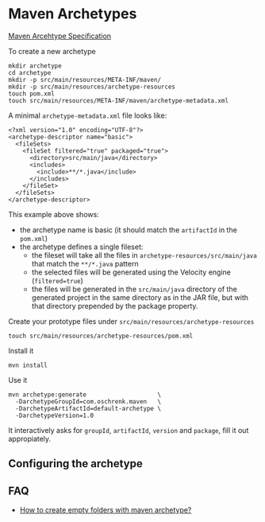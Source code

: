 # Maven Archetypes #

[Maven Arcehtype Specification](http://maven.apache.org/archetype/maven-archetype-plugin/specification/archetype-metadata.html)


To create a new archetype

	mkdir archetype
	cd archetype
	mkdir -p src/main/resources/META-INF/maven/
	mkdir -p src/main/resources/archetype-resources
	touch pom.xml
	touch src/main/resources/META-INF/maven/archetype-metadata.xml

A minimal `archetype-metadata.xml` file looks like:

	<?xml version="1.0" encoding="UTF-8"?>
	<archetype-descriptor name="basic">
	  <fileSets>
	    <fileSet filtered="true" packaged="true">
	      <directory>src/main/java</directory>
	      <includes>
	        <include>**/*.java</include>
	      </includes>
	    </fileSet>
	  </fileSets>
	</archetype-descriptor>

This example above shows:

- the archetype name is basic (it should match the `artifactId` in the `pom.xml`)
- the archetype defines a single fileset:
	- the fileset will take all the files in `archetype-resources/src/main/java` that match the `**/*.java` pattern
	- the selected files will be generated using the Velocity engine (`filtered=true`)
	- the files will be generated in the `src/main/java` directory of the generated project in the same directory as in the JAR file, but with that directory prepended by the package property.


Create your prototype files under `src/main/resources/archetype-resources`

	touch src/main/resources/archetype-resources/pom.xml

Install it
	
	mvn install

Use it

	mvn archetype:generate                    \
	  -DarchetypeGroupId=com.oschrenk.maven   \
	  -DarchetypeArtifactId=default-archetype \
	  -DarchetypeVersion=1.0

It interactively asks for `groupId`, `artifactId`, `version` and `package`, fill it out appropiately.

## Configuring the archetype ##

## FAQ ##

- [How to create empty folders with maven archetype?](http://stackoverflow.com/questions/2786966/how-to-create-empty-folders-with-maven-archetype)

